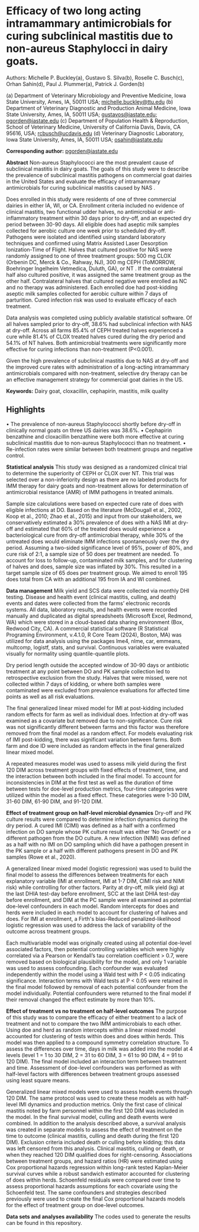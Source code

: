 # Efficacy of two long acting intramammary antimicrobials for curing subclinical mastitis due to non-aureus Staphylocci in dairy goats.

Authors: Michelle P. Buckley(a), Gustavo S. Silva(b), Roselle C. Busch(c), Orhan Sahin(d), Paul J. Plummer(a), Patrick J. Gorden(b)

(a) Department of Veterinary Microbiology and Preventive Medicine, Iowa State University, Ames, IA, 50011 USA; michelle.buckley@ttu.edu
(b) Department of Veterinary Diagnostic and Production Animal Medicine, Iowa State University, Ames, IA, 50011 USA; gustavos@iastate.edu; pgorden@iastate.edu
(c) Department of Population Health & Reproduction, School of Veterinary Medicine, University of California Davis, Davis, CA 95616, USA; rcbusch@ucdavis.edu
(d) Veterinary Diagnostic Laboratory, Iowa State University, Ames, IA, 50011 USA; osahin@iastate.edu

**Corresponding author:** pgorden@iastate.edu

**Abstract**
Non-aureus Staphylococci are the most prevalent cause of subclinical mastitis in dairy goats. The goals of this study were to describe the prevalence of subclinical mastitis pathogens on commercial goat dairies in the United States and evaluate the efficacy of intramammary antimicrobials for curing subclinical mastitis caused by NAS . 

Does enrolled in this study were residents of one of three commercial dairies in either IA, WI, or CA. Enrollment criteria included no evidence of clinical mastitis, two functional udder halves, no antimicrobial or anti-inflammatory treatment within 30 days prior to dry-off, and an expected dry period between 30-90 days. All eligible does had aseptic milk samples collected for aerobic culture one week prior to scheduled dry-off. Pathogens were isolated and identified using standard laboratory techniques and confirmed using Matrix Assisted Laser Desorption Ionization-Time of Flight. Halves that cultured positive for NAS were randomly assigned to one of three treatment groups: 500 mg CLOX  (Orbenin DC, Merck & Co., Rahway, NJ), 300 mg CEPH  (ToMORROW, Boehringer Ingelheim Vetmedica, Duluth, GA), or NT . If the contralateral half also cultured positive, it was assigned the same treatment group as the other half. Contralateral halves that cultured negative were enrolled as NC  and no therapy was administered. Each enrolled doe had post-kidding aseptic milk samples collected for aerobic culture within 7 days of parturition. Cured infection risk was used to evaluate efficacy of each treatment.

Data analysis was completed using publicly available statistical software. Of all halves sampled prior to dry-off, 38.6% had subclinical infection with NAS at dry-off. Across all farms 85.4% of CEPH treated halves experienced a cure while 81.4% of CLOX treated halves cured during the dry period and 54.1% of NT halves. Both antimicrobial treatments were significantly more effective for curing infections than non-treatment (P<0.001).

Given the high prevalence of subclinical mastitis due to NAS at dry-off and the improved cure rates with administration of a long-acting intramammary antimicrobials compared with non-treatment, selective dry therapy can be an effective management strategy for commercial goat dairies in the US.

**Keywords:** Dairy goat, cloxacillin, cephapirin, mastitis, milk quality

## Highlights
•	The prevalence of non-aureus Staphylococci shortly before dry-off in clinically normal goats on three US dairies was 38.6%.
•	Cephapirin benzathine and cloxacillin benzathine were both more effective at curing subclinical mastitis due to non-aureus Staphylococci than no treatment.
•	Re-infection rates were similar between both treatment groups and negative control.

**Statistical analysis**
This study was designed as a randomized clinical trial to determine the superiority of CEPH or CLOX over NT. This trial was selected over a non-inferiority design as there are no labeled products for IMM therapy for dairy goats and non-treatment allows for determination of antimicrobial resistance (AMR) of IMM pathogens in treated animals.

Sample size calculations were based on expected cure rate of does with eligible infections at DO. Based on the literature (McDougall et al., 2002, Koop et al., 2010; Zhao et al., 2015) and input from our stakeholders, we conservatively estimated a 30% prevalence of does with a NAS IMI at dry-off and estimated that 60% of the treated does would experience a bacteriological cure from dry-off antimicrobial therapy, while 30% of the untreated does would eliminate IMM infections spontaneously over the dry period. Assuming a two-sided significance level of 95%, power of 80%, and cure risk of 2:1, a sample size of 50 does per treatment are needed. To account for loss to follow-up, contaminated milk samples, and for clustering of halves and does, sample size was inflated by 30%. This resulted in a target sample size of 65 does per treatment group. We aimed to enroll 195 does total from CA with an additional 195 from IA and WI combined.

**Data management**
Milk yield and SCS data were collected via monthly DHI testing. Disease and health event (clinical mastitis, culling, and death) events and dates were collected from the farms’ electronic records systems. All data, laboratory results, and health events were recorded manually and duplicated as digital spreadsheets (Microsoft Excel, Redmond, WA) which were stored in a cloud-based data sharing environment (Box, Redwood City, CA). A commercial statistical software (R Statistical Programing Environment, v.4.1.0, R Core Team (2024), Boston, MA) was utilized for data analysis using the packages lme4, nlme, car, emmeans, multcomp, logistf, stats, and survival. Continuous variables were evaluated visually for normality using quantile-quantile plots.

Dry period length outside the accepted window of 30-90 days or antibiotic treatment at any point between DO and PK sample collection led to retrospective exclusion from the study. Halves that were missed, were not collected within 7 days of kidding, or where both samples were contaminated were excluded from prevalence evaluations for affected time points as well as all risk evaluations. 

The final generalized linear mixed model for IMI at post-kidding included random effects for farm as well as individual does. Infection at dry-off was examined as a covariate but removed due to non-significance. Cure risk was not significantly different between farms and this factor was therefore removed from the final model as a random effect. For models evaluating risk of IMI post-kidding, there was significant variation between farms. Both farm and doe ID were included as random effects in the final generalized linear mixed model.

A repeated measures model was used to assess milk yield during the first 120 DIM across treatment groups with fixed effects of treatment, time, and the interaction between both included in the final model. To account for inconsistencies in DIM at the first test as well as the duration of time between tests for doe-level production metrics, four-time categories were utilized within the model as a fixed effect. These categories were 1-30 DIM, 31-60 DIM, 61-90 DIM, and 91-120 DIM. 

**Effect of treatment group on half-level microbial dynamics**
Dry-off and PK culture results were compared to determine infection dynamics during the dry period. A cured IMI (CIMI) was defined as a half with a confirmed infection on DO sample whose PK culture result was either ‘No Growth’ or a different pathogen from the DO culture. A new infection (NIMI) was defined as a half with no IMI on DO sampling which did have a pathogen present in the PK sample or a half with different pathogens present in DO and PK samples (Rowe et al., 2020).

A generalized linear mixed model (logistic regression) was used to build the final model to assess the differences between treatments for each explanatory variable (IMI at enrollment, IMI at 1-7 DIM, CIMI risk and NIMI risk) while controlling for other factors. Parity at dry-off, milk yield (kg) at the last DHIA test-day before enrollment, SCC at the last DHIA test-day before enrollment, and DIM at the PC sample were all examined as potential doe-level confounders in each model. Random intercepts for does and herds were included in each model to account for clustering of halves and does. For IMI at enrollment, a Firth's bias-Reduced penalized-likelihood logistic regression was used to address the lack of variability of the outcome across treatment groups.

Each multivariable model was originally created using all potential doe-level associated factors, then potential controlling variables which were highly correlated via a Pearson or Kendall’s tau correlation coefficient > 0.7, were removed based on biological plausibility for the model, and only 1 variable was used to assess confounding. Each confounder was evaluated independently within the model using a Wald test with P < 0.05 indicating significance. Interaction terms with Wald tests at P < 0.05 were retained in the final model followed by removal of each potential confounder from the model individually. Potential confounders were returned to the final model if their removal changed the effect estimate by more than 10%.

**Effect of treatment vs no treatment on half-level outcomes**
The purpose of this study was to compare the efficacy of either treatment to a lack of treatment and not to compare the two IMM antimicrobials to each other. Using doe and herd as random intercepts within a linear mixed model accounted for clustering of tests within does and does within herds. This model was then applied to a compound symmetry correlation structure. To assess the differences over time, days in milk was added into the model at 4 levels (level 1 = 1 to 30 DIM, 2 = 31 to 60 DIM, 3 = 61 to 90 DIM, 4 = 91 to 120 DIM). The final model included an interaction term between treatment and time. Assessment of doe-level confounders was performed as with half-level factors with differences between treatment groups assessed using least square means. 

Generalized linear mixed models were used to assess health events through 120 DIM. The same protocol was used to create these models as with half-level IMI dynamics and production metrics. Only the first case of clinical mastitis noted by farm personnel within the first 120 DIM was included in the model. In the final survival model, culling and death events were combined. In addition to the analysis described above, a survival analysis was created in separate models to assess the effect of treatment on the time to outcome (clinical mastitis, culling and death during the first 120 DIM). Exclusion criteria included death or culling before kidding; this data was left censored from this analysis. Clinical mastitis, culling or death, or when they reached 120 DIM qualified does for right-censoring. Associations between treatment groups, and hazard ratios (HR) were estimated using Cox proportional hazards regression within long-rank tested Kaplan-Meier survival curves while a robust sandwich estimator accounted for clustering of does within herds. Schoenfeld residuals were compared over time to assess proportional hazards assumptions for each covariate using the Schoenfeld test. The same confounders and strategies described previously were used to create the final Cox proportional hazards models for the effect of treatment group on doe-level outcomes.

**Data sets and analyses availability**
The codes used to generate the results can be found in this repository.

